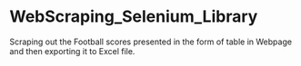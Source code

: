 # WebScraping_Selenium_Library
Scraping out the Football scores presented in the form of table in Webpage and then exporting it to Excel file.
